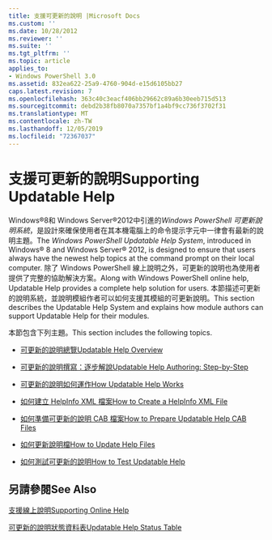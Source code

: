 ```yaml
---
title: 支援可更新的說明 |Microsoft Docs
ms.custom: ''
ms.date: 10/28/2012
ms.reviewer: ''
ms.suite: ''
ms.tgt_pltfrm: ''
ms.topic: article
applies_to:
- Windows PowerShell 3.0
ms.assetid: 832ea622-25a9-4760-904d-e15d6105bb27
caps.latest.revision: 7
ms.openlocfilehash: 363c40c3eacf406bb29662c89a6b30eeb715d513
ms.sourcegitcommit: debd2b38fb8070a7357bf1a4bf9cc736f3702f31
ms.translationtype: MT
ms.contentlocale: zh-TW
ms.lasthandoff: 12/05/2019
ms.locfileid: "72367037"
---
```

# <a name="supporting-updatable-help"></a><span data-ttu-id="76c04-102">支援可更新的說明</span><span class="sxs-lookup"><span data-stu-id="76c04-102">Supporting Updatable Help</span></span>

<span data-ttu-id="76c04-103">Windows®8和 Windows Server®2012中引進的*Windows PowerShell 可更新說明系統*，是設計來確保使用者在其本機電腦上的命令提示字元中一律會有最新的說明主題。</span><span class="sxs-lookup"><span data-stu-id="76c04-103">The *Windows PowerShell Updatable Help System*, introduced in Windows® 8 and Windows Server® 2012, is designed to ensure that users always have the newest help topics at the command prompt on their local computer.</span></span> <span data-ttu-id="76c04-104">除了 Windows PowerShell 線上說明之外，可更新的說明也為使用者提供了完整的協助解決方案。</span><span class="sxs-lookup"><span data-stu-id="76c04-104">Along with Windows PowerShell online help, Updatable Help provides a complete help solution for users.</span></span> <span data-ttu-id="76c04-105">本節描述可更新的說明系統，並說明模組作者可以如何支援其模組的可更新說明。</span><span class="sxs-lookup"><span data-stu-id="76c04-105">This section describes the Updatable Help System and explains how module authors can support Updatable Help for their modules.</span></span>

<span data-ttu-id="76c04-106">本節包含下列主題。</span><span class="sxs-lookup"><span data-stu-id="76c04-106">This section includes the following topics.</span></span>

- [<span data-ttu-id="76c04-107">可更新的說明總覽</span><span class="sxs-lookup"><span data-stu-id="76c04-107">Updatable Help Overview</span></span>](./updatable-help-overview.md)

- [<span data-ttu-id="76c04-108">可更新的說明撰寫：逐步解說</span><span class="sxs-lookup"><span data-stu-id="76c04-108">Updatable Help Authoring: Step-by-Step</span></span>](./updatable-help-authoring-step-by-step.md)

- [<span data-ttu-id="76c04-109">可更新的說明如何運作</span><span class="sxs-lookup"><span data-stu-id="76c04-109">How Updatable Help Works</span></span>](./how-updatable-help-works.md)

- [<span data-ttu-id="76c04-110">如何建立 HelpInfo XML 檔案</span><span class="sxs-lookup"><span data-stu-id="76c04-110">How to Create a HelpInfo XML File</span></span>](./how-to-create-a-helpinfo-xml-file.md)

- [<span data-ttu-id="76c04-111">如何準備可更新的說明 CAB 檔案</span><span class="sxs-lookup"><span data-stu-id="76c04-111">How to Prepare Updatable Help CAB Files</span></span>](./how-to-prepare-updatable-help-cab-files.md)

- [<span data-ttu-id="76c04-112">如何更新說明檔</span><span class="sxs-lookup"><span data-stu-id="76c04-112">How to Update Help Files</span></span>](./how-to-update-help-files.md)

- [<span data-ttu-id="76c04-113">如何測試可更新的說明</span><span class="sxs-lookup"><span data-stu-id="76c04-113">How to Test Updatable Help</span></span>](./how-to-test-updatable-help.md)

## <a name="see-also"></a><span data-ttu-id="76c04-114">另請參閱</span><span class="sxs-lookup"><span data-stu-id="76c04-114">See Also</span></span>

[<span data-ttu-id="76c04-115">支援線上說明</span><span class="sxs-lookup"><span data-stu-id="76c04-115">Supporting Online Help</span></span>](./supporting-online-help.md)

[<span data-ttu-id="76c04-116">可更新的說明狀態資料表</span><span class="sxs-lookup"><span data-stu-id="76c04-116">Updatable Help Status Table</span></span>](https://www.microsoft.com/en-us/itpro/windows)